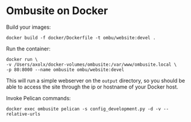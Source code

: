 Ombusite on Docker
==================

Build your images:

    docker build -f docker/Dockerfile -t ombu/website:devel .
   
Run the container:

    docker run \
    -v /Users/axolx/docker-volumes/ombusite:/var/www/ombusite.local \
    -p 80:8000 --name ombusite ombu/website:devel

This will run a simple webserver on the `output` directory, so you should be
able to access the site through the ip or hostname of your Docker host.

Invoke Pelican commands:

    docker exec ombusite pelican -s config_development.py -d -v --relative-urls

